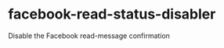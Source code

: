facebook-read-status-disabler
=============================

Disable the Facebook read-message confirmation